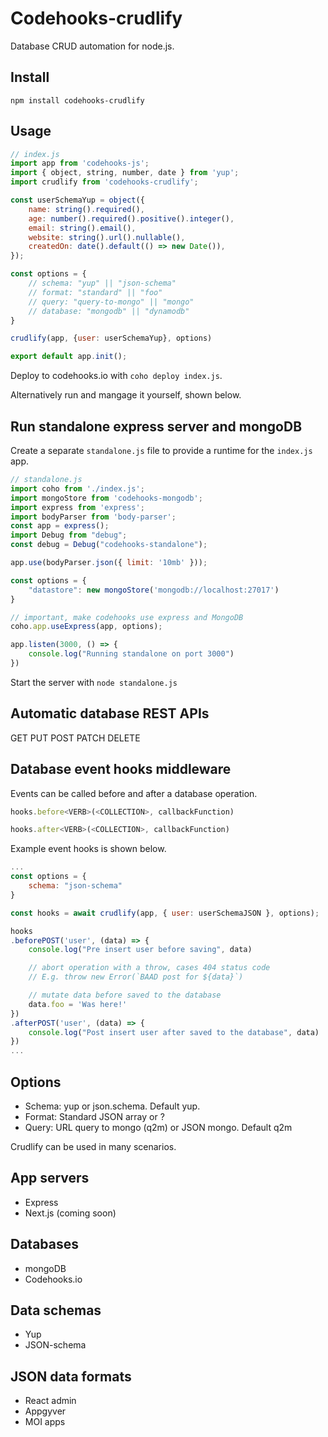 # Codehooks-crudlify

Database CRUD automation for node.js.

## Install

`npm install codehooks-crudlify`

## Usage

```js
// index.js
import app from 'codehooks-js';
import { object, string, number, date } from 'yup';
import crudlify from 'codehooks-crudlify';

const userSchemaYup = object({
    name: string().required(),
    age: number().required().positive().integer(),
    email: string().email(),
    website: string().url().nullable(),
    createdOn: date().default(() => new Date()),
});

const options = {
    // schema: "yup" || "json-schema"
    // format: "standard" || "foo"
    // query: "query-to-mongo" || "mongo"
    // database: "mongodb" || "dynamodb"
}

crudlify(app, {user: userSchemaYup}, options)

export default app.init();
```

Deploy to codehooks.io with `coho deploy index.js`. 

Alternatively run and mangage it yourself, shown below.

## Run standalone express server and mongoDB

Create a separate `standalone.js` file to provide a runtime for the `index.js` app.

```js
// standalone.js
import coho from './index.js';
import mongoStore from 'codehooks-mongodb';
import express from 'express';
import bodyParser from 'body-parser';
const app = express();
import Debug from "debug";
const debug = Debug("codehooks-standalone");

app.use(bodyParser.json({ limit: '10mb' }));

const options = {
    "datastore": new mongoStore('mongodb://localhost:27017')
}

// important, make codehooks use express and MongoDB
coho.app.useExpress(app, options);

app.listen(3000, () => {
    console.log("Running standalone on port 3000")
})
```

Start the server with `node standalone.js`

## Automatic database REST APIs

GET PUT POST PATCH DELETE

## Database event hooks middleware

Events can be called before and after a database operation.

```js
hooks.before<VERB>(<COLLECTION>, callbackFunction)

hooks.after<VERB>(<COLLECTION>, callbackFunction)
```

Example event hooks is shown below.

```js
...
const options = {
    schema: "json-schema"
}

const hooks = await crudlify(app, { user: userSchemaJSON }, options);

hooks
.beforePOST('user', (data) => {
    console.log("Pre insert user before saving", data)

    // abort operation with a throw, cases 404 status code
    // E.g. throw new Error(`BAAD post for ${data}`)

    // mutate data before saved to the database
    data.foo = 'Was here!'
})
.afterPOST('user', (data) => {
    console.log("Post insert user after saved to the database", data)
})
...
```

## Options

* Schema: yup or json.schema. Default yup.
* Format: Standard JSON array or ?
* Query: URL query to mongo (q2m) or JSON mongo. Default q2m

Crudlify can be used in many scenarios.

## App servers
* Express
* Next.js (coming soon)

## Databases
* mongoDB
* Codehooks.io

## Data schemas
* Yup
* JSON-schema

## JSON data formats
* React admin
* Appgyver
* MOI apps
